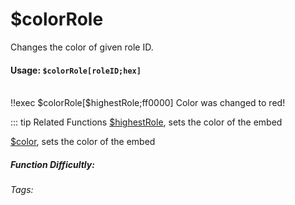# $colorRole
Changes the color of given role ID.

#### Usage: `$colorRole[roleID;hex]`
<br/>
<discord-messages>
	<discord-message :bot="false" role-color="#ffcc9a" author="Member">
		!!exec $colorRole[$highestRole;ff0000]
		</discord-message>
	<discord-message :bot="false" role-color="#ff0000" author="Member">
		Color was changed to red!
	</discord-message>
	
</discord-messages>

::: tip Related Functions
[$highestRole](highestRole.md), sets the color of the embed

[$color](../Text/Embed/color.md), sets the color of the embed

##### Function Difficultly: <Badge type="tip" text="Easy" vertical="middle" /> 
###### Tags: <Badge type="tip" text="role" vertical="middle" /> <Badge type="tip" text="colorRole" vertical="middle" /> <Badge type="tip" text="color" vertical="middle" /> <Badge type="tip" text="change color" vertical="middle" />